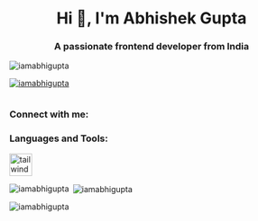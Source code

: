 <h1 align="center">Hi 👋, I'm Abhishek Gupta</h1>
<h3 align="center">A passionate frontend developer from India</h3>

<p align="left"> <img src="https://komarev.com/ghpvc/?username=iamabhigupta&label=Profile%20views&color=0e75b6&style=flat" alt="iamabhigupta" /> </p>

<p align="left"> <a href="https://github.com/ryo-ma/github-profile-trophy"><img src="https://github-profile-trophy.vercel.app/?username=iamabhigupta" alt="iamabhigupta" /></a> </p>

<p align="left"> <a href="https://twitter.com/" target="blank"><img src="https://img.shields.io/twitter/follow/?logo=twitter&style=for-the-badge" alt="" /></a> </p>

<h3 align="left">Connect with me:</h3>
<p align="left">
</p>

<h3 align="left">Languages and Tools:</h3>
<p align="left"> <a href="https://tailwindcss.com/" target="_blank" rel="noreferrer"> <img src="https://www.vectorlogo.zone/logos/tailwindcss/tailwindcss-icon.svg" alt="tailwind" width="40" height="40"/> </a> </p>

<p><img align="left" src="https://github-readme-stats.vercel.app/api/top-langs?username=iamabhigupta&show_icons=true&locale=en&layout=compact" alt="iamabhigupta" /></p>

<p>&nbsp;<img align="center" src="https://github-readme-stats.vercel.app/api?username=iamabhigupta&show_icons=true&locale=en" alt="iamabhigupta" /></p>

<p><img align="center" src="https://github-readme-streak-stats.herokuapp.com/?user=iamabhigupta&" alt="iamabhigupta" /></p>
